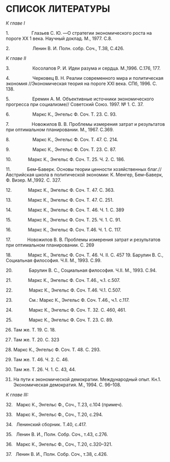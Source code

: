 # СПИСОК ЛИТЕРАТУРЫ

_К главе I_

1.                  Глазьев С. Ю. ―О стратегии экономического роста на пороге ХХ 1 века. Научный доклад. М., 1977. С.8.

2.                  Ленин В. И. Полн. собр. Соч., Т.38, С.426.

_К главе II_

3.                  Косолапов Р. И. Идеи разума и сердца. М.,1996. С.176, 177.

4.                  Черковец В. Н. Реалии современного мира и политическая экономия //Экономическая теория на пороге XXI века. СПб, 1996. С. 138.

5.                  Еремин А. М. Объективные источники экономического прогресса при социализме// Советский Союз. 1997. № 1. С. 37.

6.                  Маркс К., Энгельс Ф. Соч. Т. 23. С. 93.

7.                  Новожилов В. В. Проблемы измерения затрат и результатов при оптимальном планировании. М., 1967. С.369.

8.                  Маркс К., Энгельс Ф. Соч. Т. 47. С. 214.

9.                  Маркс К., Энгельс Ф. Соч. Т. 23. С. 87.

10.             Маркс К., Энгельс Ф. Соч. Т. 25. Ч. 2. С. 186.

11.             Бем–Баверк. Основы теории ценности хозяйственных благ.// Австрийская школа в политической экономии: К. Менгер, Бем–Баверк, Ф. Визер. М.,1992. С. 327.

12.             Маркс К., Энгельс Ф. Соч. Т. 47. С. 363.

13.             Маркс К., Энгельс Ф. Соч. Т. 47. С. 251.

14.             Маркс К., Энгельс Ф. Соч. Т. 46. Ч. 1. С. 389

15.             Маркс К., Энгельс Ф. Соч. Т. 25. Ч. 1. С. 91.

16.             Маркс К., Энгельс Ф. Соч. Т.46. Ч. 1. С. 117.

17.             Новожилов В. В. Проблемы измерения затрат и результатов при оптимальном планировании. С. 269

18.             Маркс К., Энгельс Ф. Соч. Т. 46. Ч. II. С. 457 19. Барулин В. С., Социальная философия. Ч.II. М., 1993. С.99.

20.             Барулин В. С., Социальная философия. Ч.II. М., 1993. С.94.

21.             Маркс К., Энгельс Ф. Соч. Т.46., ч.1. с.507.

22.             Маркс К., Энгельс Ф. Соч. Т.46. Ч.1. С.507.

23.             См.: Маркс К., Энгельс Ф. Соч. Т.46., ч.1. с.117.

24.             Маркс К., Энгельс Ф. Соч. Т. 32. С. 460, 461.

25.             Маркс К., Энгельс Ф. Соч. Т. 23. С. 89.

26. Там же. Т. 19. С. 18.

27. Там же. Т. 20. С. 323

28. Маркс К., Энгельс Ф. Соч. Т. 48. С. 293.

29. Там же. Т. 46. Ч. 2. С. 46.

30. Там же. Т. 26. Ч. 1. С. 43, 44.

31. На пути к экономической демократии. Международный опыт. Кн.1. Экономическая демократия. М., 1994. С. 96–108.

_К главе III:_

32.   Маркс К., Энгельс Ф., Соч., Т.23, с.104 (примеч).

33.   Маркс К., Энгельс Ф., Соч., Т.20, с.294.

34.   Ленинский сборник. Т.40, с.417.

35.   Ленин В. И., Полн. Собр. Соч., т.43, с.276.

36.   Маркс К., Энгельс Ф., Соч., Т.20, с.320–321.

37.   Ленин В. И., Полн. Собр. Соч., т.38, с.426.